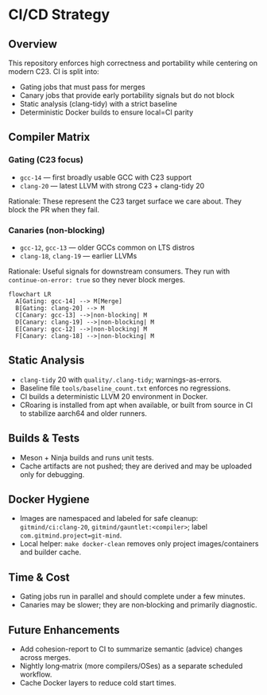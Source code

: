 # CI/CD Strategy

## Overview
This repository enforces high correctness and portability while centering on modern C23. CI is split into:
- Gating jobs that must pass for merges
- Canary jobs that provide early portability signals but do not block
- Static analysis (clang-tidy) with a strict baseline
- Deterministic Docker builds to ensure local=CI parity

## Compiler Matrix

### Gating (C23 focus)
 
- `gcc-14` — first broadly usable GCC with C23 support
- `clang-20` — latest LLVM with strong C23 + clang-tidy 20

Rationale: These represent the C23 target surface we care about. They block the PR when they fail.

### Canaries (non‑blocking)
 
- `gcc-12`, `gcc-13` — older GCCs common on LTS distros
- `clang-18`, `clang-19` — earlier LLVMs

Rationale: Useful signals for downstream consumers. They run with `continue-on-error: true` so they never block merges.

```mermaid
flowchart LR
  A[Gating: gcc-14] --> M[Merge]
  B[Gating: clang-20] --> M
  C[Canary: gcc-13] -->|non-blocking| M
  D[Canary: clang-19] -->|non-blocking| M
  E[Canary: gcc-12] -->|non-blocking| M
  F[Canary: clang-18] -->|non-blocking| M
```

## Static Analysis
 
- `clang-tidy` 20 with `quality/.clang-tidy`; warnings-as-errors.
- Baseline file `tools/baseline_count.txt` enforces no regressions.
- CI builds a deterministic LLVM 20 environment in Docker.
- CRoaring is installed from apt when available, or built from source in CI to stabilize aarch64 and older runners.

## Builds & Tests
 
- Meson + Ninja builds and runs unit tests.
- Cache artifacts are not pushed; they are derived and may be uploaded only for debugging.

## Docker Hygiene
 
- Images are namespaced and labeled for safe cleanup: `gitmind/ci:clang-20`, `gitmind/gauntlet:<compiler>`; label `com.gitmind.project=git-mind`.
- Local helper: `make docker-clean` removes only project images/containers and builder cache.

## Time & Cost
 
- Gating jobs run in parallel and should complete under a few minutes.
- Canaries may be slower; they are non‑blocking and primarily diagnostic.

## Future Enhancements
 
- Add cohesion-report to CI to summarize semantic (advice) changes across merges.
- Nightly long‑matrix (more compilers/OSes) as a separate scheduled workflow.
- Cache Docker layers to reduce cold start times.
